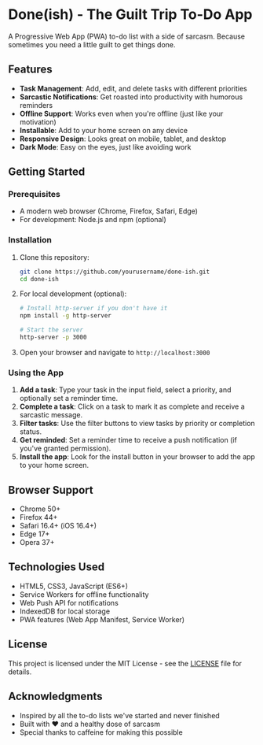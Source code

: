 # Done(ish) - The Guilt Trip To-Do App

A Progressive Web App (PWA) to-do list with a side of sarcasm. Because sometimes you need a little guilt to get things done.

## Features

- **Task Management**: Add, edit, and delete tasks with different priorities
- **Sarcastic Notifications**: Get roasted into productivity with humorous reminders
- **Offline Support**: Works even when you're offline (just like your motivation)
- **Installable**: Add to your home screen on any device
- **Responsive Design**: Looks great on mobile, tablet, and desktop
- **Dark Mode**: Easy on the eyes, just like avoiding work

## Getting Started

### Prerequisites

- A modern web browser (Chrome, Firefox, Safari, Edge)
- For development: Node.js and npm (optional)

### Installation

1. Clone this repository:
   ```bash
   git clone https://github.com/yourusername/done-ish.git
   cd done-ish
   ```

2. For local development (optional):
   ```bash
   # Install http-server if you don't have it
   npm install -g http-server
   
   # Start the server
   http-server -p 3000
   ```

3. Open your browser and navigate to `http://localhost:3000`

### Using the App

1. **Add a task**: Type your task in the input field, select a priority, and optionally set a reminder time.
2. **Complete a task**: Click on a task to mark it as complete and receive a sarcastic message.
3. **Filter tasks**: Use the filter buttons to view tasks by priority or completion status.
4. **Get reminded**: Set a reminder time to receive a push notification (if you've granted permission).
5. **Install the app**: Look for the install button in your browser to add the app to your home screen.

## Browser Support

- Chrome 50+
- Firefox 44+
- Safari 16.4+ (iOS 16.4+)
- Edge 17+
- Opera 37+

## Technologies Used

- HTML5, CSS3, JavaScript (ES6+)
- Service Workers for offline functionality
- Web Push API for notifications
- IndexedDB for local storage
- PWA features (Web App Manifest, Service Worker)

## License

This project is licensed under the MIT License - see the [LICENSE](LICENSE) file for details.

## Acknowledgments

- Inspired by all the to-do lists we've started and never finished
- Built with ❤️ and a healthy dose of sarcasm
- Special thanks to caffeine for making this possible
